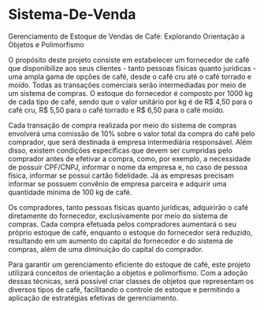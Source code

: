 # Sistema-De-Venda 


Gerenciamento de Estoque de Vendas de Café: Explorando Orientação a Objetos e Polimorfismo

O propósito deste projeto consiste em estabelecer um fornecedor de café que disponibilize aos seus clientes - tanto pessoas físicas quanto jurídicas - uma ampla gama de opções de café, desde o café cru até o café torrado e moído. Todas as transações comerciais serão intermediadas por meio de um sistema de compras. O estoque do fornecedor é composto por 1000 kg de cada tipo de café, sendo que o valor unitário por kg é de R$ 4,50 para o café cru, R$ 5,50 para o café torrado e R$ 6,50 para o café moído.

Cada transação de compra realizada por meio do sistema de compras envolverá uma comissão de 10% sobre o valor total da compra do café pelo comprador, que será destinada à empresa intermediária responsável. Além disso, existem condições específicas que devem ser cumpridas pelo comprador antes de efetivar a compra, como, por exemplo, a necessidade de possuir CPF/CNPJ, informar o nome da empresa e, no caso de pessoa física, informar se possui cartão fidelidade. Já as empresas precisam informar se possuem convênio de empresa parceira e adquirir uma quantidade mínima de 100 kg de café.

Os compradores, tanto pessoas físicas quanto jurídicas, adquirirão o café diretamente do fornecedor, exclusivamente por meio do sistema de compras. Cada compra efetuada pelos compradores aumentará o seu próprio estoque de café, enquanto o estoque do fornecedor será reduzido, resultando em um aumento do capital do fornecedor e do sistema de compras, além de uma diminuição do capital do comprador.

Para garantir um gerenciamento eficiente do estoque de café, este projeto utilizará conceitos de orientação a objetos e polimorfismo. Com a adoção dessas técnicas, será possível criar classes de objetos que representam os diversos tipos de café, facilitando o controle de estoque e permitindo a aplicação de estratégias efetivas de gerenciamento.
